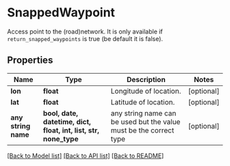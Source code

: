 # SnappedWaypoint

Access point to the (road)network. It is only available if `return_snapped_waypoints` is true (be default it is false).

## Properties
Name | Type | Description | Notes
------------ | ------------- | ------------- | -------------
**lon** | **float** | Longitude of location. | [optional] 
**lat** | **float** | Latitude of location. | [optional] 
**any string name** | **bool, date, datetime, dict, float, int, list, str, none_type** | any string name can be used but the value must be the correct type | [optional]

[[Back to Model list]](../README.md#documentation-for-models) [[Back to API list]](../README.md#documentation-for-api-endpoints) [[Back to README]](../README.md)


